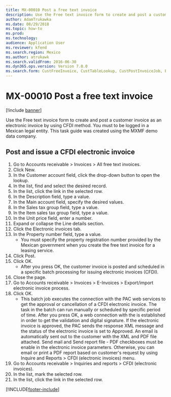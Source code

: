 ```yaml
---
title: MX-00010 Post a free text invoice
description: Use the Free text invoice form to create and post a customer invoice as an electronic invoice by using CFDI method.
author: AdamTrukawka
ms.date: 08/29/2018
ms.topic: how-to
ms.prod: 
ms.technology: 
audience: Application User
ms.reviewer: kfend
ms.search.region: Mexico
ms.author: atrukawk
ms.search.validFrom: 2016-06-30
ms.dyn365.ops.version: Version 7.0.0
ms.search.form: CustFreeInvoice, CustTableLookup, CustPostInvoiceJob, EInvoiceCFDIJournal_AR
---
```

# MX-00010 Post a free text invoice

[!include [banner](../../includes/banner.md)]

Use the Free text invoice form to create and post a customer invoice as an electronic invoice by using CFDI method. You must to be logged in a Mexican legal entity. This task guide was created using the MXMF demo data company.


## Post and issue a CFDI electronic invoice
1. Go to Accounts receivable > Invoices > All free text invoices.
2. Click New.
3. In the Customer account field, click the drop-down button to open the lookup.
4. In the list, find and select the desired record.
5. In the list, click the link in the selected row.
6. In the Description field, type a value.
7. In the Main account field, specify the desired values.
8. In the Sales tax group field, type a value.
9. In the Item sales tax group field, type a value.
10. In the Unit price field, enter a number.
11. Expand or collapse the Line details section.
12. Click the Electronic invoices tab.
13. In the Property number field, type a value.
    * You must specify the property registration number provided by the Mexican government when you create the free text invoice for a leasing service.  
14. Click Post.
15. Click OK.
    * After you press OK, the customer invoice is posted and scheduled in a specific batch processing for issuing electronic invoices (CFDI).  
16. Close the page.
17. Go to Accounts receivable > Invoices > E-Invoices > Export/import electronic invoice process.
18. Click OK.
    * This batch job executes the connection with the PAC web services to get the approval or cancellation of a CFDI electronic invoice. The task in the batch can run manually or scheduled by specific period of time.       After you press OK, a web connection with the  is established in order to get the validation and digital signature. If the electronic invoice is approved,  the PAC sends the response XML message and the status of the electronic invoice is set to Approved. An email is automatically sent out to the customer with the XML and PDF file attached. Send mail and Send report file - PDF checkboxes must be enable in the electronic invoice parameters. Otherwise, you can email or print a PDF report based on customer's request by using Inquire and Reports > CFDI (electronic invoices) menu.    
19. Go to Accounts receivable > Inquiries and reports > CFDI (electronic invoices).
20. In the list, mark the selected row.
21. In the list, click the link in the selected row.



[!INCLUDE[footer-include](../../../includes/footer-banner.md)]
